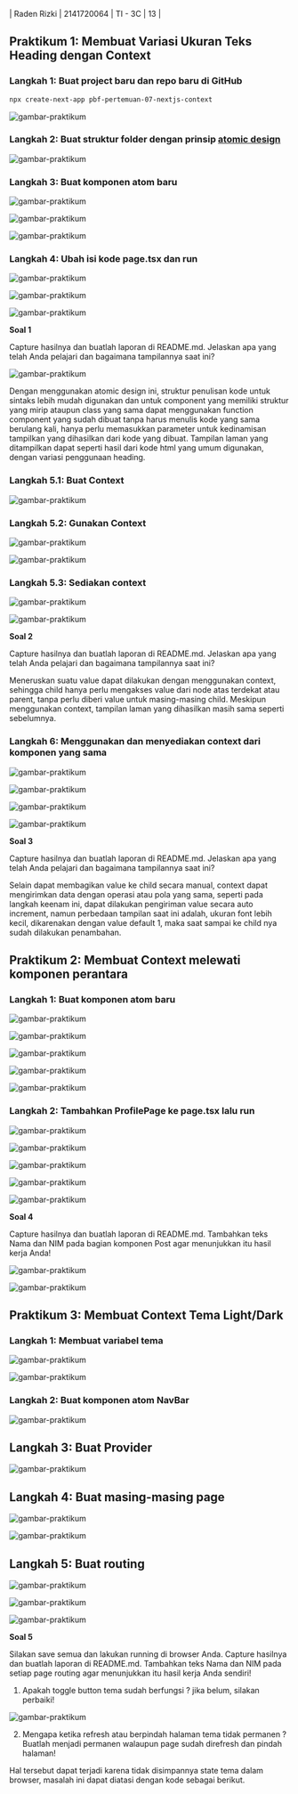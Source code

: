 | Raden Rizki | 2141720064 | TI - 3C | 13 |

## Praktikum 1: Membuat Variasi Ukuran Teks Heading dengan Context

### Langkah 1: Buat project baru dan repo baru di GitHub

```bash
npx create-next-app pbf-pertemuan-07-nextjs-context
```

![gambar-praktikum](../pbf-pertemuan-07-nextjs-context/img/praktikum_1_langkah_1.png)

### Langkah 2: Buat struktur folder dengan prinsip [atomic design](https://bradfrost.com/blog/post/atomic-web-design/)

![gambar-praktikum](../pbf-pertemuan-07-nextjs-context/img/praktikum_1_langkah_2.png)

### Langkah 3: Buat komponen atom baru

![gambar-praktikum](../pbf-pertemuan-07-nextjs-context/img/praktikum_1_langkah_3_1.png)

![gambar-praktikum](../pbf-pertemuan-07-nextjs-context/img/praktikum_1_langkah_3_2.png)

![gambar-praktikum](../pbf-pertemuan-07-nextjs-context/img/praktikum_1_langkah_3_3.png)

### Langkah 4: Ubah isi kode page.tsx dan run

![gambar-praktikum](../pbf-pertemuan-07-nextjs-context/img/praktikum_1_langkah_4_1.png)

![gambar-praktikum](../pbf-pertemuan-07-nextjs-context/img/praktikum_1_langkah_4_error_1.png)

![gambar-praktikum](../pbf-pertemuan-07-nextjs-context/img/praktikum_1_langkah_4_error_1_solved.png)

**Soal 1**

Capture hasilnya dan buatlah laporan di README.md. Jelaskan apa yang telah Anda pelajari dan bagaimana tampilannya saat ini?

![gambar-praktikum](../pbf-pertemuan-07-nextjs-context/img/praktikum_1_langkah_4_2.png)

Dengan menggunakan atomic design ini, struktur penulisan kode untuk sintaks lebih mudah digunakan dan untuk component yang memiliki struktur yang mirip ataupun class yang sama dapat menggunakan function component yang sudah dibuat tanpa harus menulis kode yang sama berulang kali, hanya perlu memasukkan parameter untuk kedinamisan tampilkan yang dihasilkan dari kode yang dibuat. Tampilan laman yang ditampilkan dapat seperti hasil dari kode html yang umum digunakan, dengan variasi penggunaan heading.

### Langkah 5.1: Buat Context

![gambar-praktikum](../pbf-pertemuan-07-nextjs-context/img/praktikum_1_langkah_5_1.png)

### Langkah 5.2: Gunakan Context

![gambar-praktikum](../pbf-pertemuan-07-nextjs-context/img/praktikum_1_langkah_5_2_1.png)

![gambar-praktikum](../pbf-pertemuan-07-nextjs-context/img/praktikum_1_langkah_5_2_2.png)

### Langkah 5.3: Sediakan context

![gambar-praktikum](../pbf-pertemuan-07-nextjs-context/img/praktikum_1_langkah_5_3_1.png)

![gambar-praktikum](../pbf-pertemuan-07-nextjs-context/img/praktikum_1_langkah_5_3_2.png)

**Soal 2**

Capture hasilnya dan buatlah laporan di README.md. Jelaskan apa yang telah Anda pelajari dan bagaimana tampilannya saat ini?

Meneruskan suatu value dapat dilakukan dengan menggunakan context, sehingga child hanya perlu mengakses value dari node atas terdekat atau parent, tanpa perlu diberi value untuk masing-masing child. Meskipun menggunakan context, tampilan laman yang dihasilkan masih sama seperti sebelumnya.

### Langkah 6: Menggunakan dan menyediakan context dari komponen yang sama

![gambar-praktikum](../pbf-pertemuan-07-nextjs-context/img/praktikum_1_langkah_6_1.png)

![gambar-praktikum](../pbf-pertemuan-07-nextjs-context/img/praktikum_1_langkah_6_2.png)

![gambar-praktikum](../pbf-pertemuan-07-nextjs-context/img/praktikum_1_langkah_6_3.png)

![gambar-praktikum](../pbf-pertemuan-07-nextjs-context/img/praktikum_1_langkah_6_4.png)

**Soal 3**

Capture hasilnya dan buatlah laporan di README.md. Jelaskan apa yang telah Anda pelajari dan bagaimana tampilannya saat ini?

Selain dapat membagikan value ke child secara manual, context dapat mengirimkan data dengan operasi atau pola yang sama, seperti pada langkah keenam ini, dapat dilakukan pengiriman value secara auto increment, namun perbedaan tampilan saat ini adalah, ukuran font lebih kecil, dikarenakan dengan value default 1, maka saat sampai ke child nya sudah dilakukan penambahan.

## Praktikum 2: Membuat Context melewati komponen perantara

### Langkah 1: Buat komponen atom baru

![gambar-praktikum](../pbf-pertemuan-07-nextjs-context/img/praktikum_2_langkah_1_1.png)

![gambar-praktikum](../pbf-pertemuan-07-nextjs-context/img/praktikum_2_langkah_1_2.png)

![gambar-praktikum](../pbf-pertemuan-07-nextjs-context/img/praktikum_2_langkah_1_3.png)

![gambar-praktikum](../pbf-pertemuan-07-nextjs-context/img/praktikum_2_langkah_1_4.png)

![gambar-praktikum](../pbf-pertemuan-07-nextjs-context/img/praktikum_2_langkah_1_5.png)

### Langkah 2: Tambahkan ProfilePage ke page.tsx lalu run

![gambar-praktikum](../pbf-pertemuan-07-nextjs-context/img/praktikum_2_langkah_2_1.png)

![gambar-praktikum](../pbf-pertemuan-07-nextjs-context/img/praktikum_2_langkah_2_2.png)

![gambar-praktikum](../pbf-pertemuan-07-nextjs-context/img/praktikum_2_langkah_2_3.png)

![gambar-praktikum](../pbf-pertemuan-07-nextjs-context/img/praktikum_2_langkah_2_4.png)

![gambar-praktikum](../pbf-pertemuan-07-nextjs-context/img/praktikum_2_langkah_2_5.png)

**Soal 4**

Capture hasilnya dan buatlah laporan di README.md. Tambahkan teks Nama dan NIM pada bagian komponen Post agar menunjukkan itu hasil kerja Anda!

![gambar-praktikum](../pbf-pertemuan-07-nextjs-context/img/praktikum_2_langkah_2_6.png)

![gambar-praktikum](../pbf-pertemuan-07-nextjs-context/img/praktikum_2_langkah_2_7.png)

## Praktikum 3: Membuat Context Tema Light/Dark

### Langkah 1: Membuat variabel tema

![gambar-praktikum](../pbf-pertemuan-07-nextjs-context/img/praktikum_3_langkah_1_1.png)

![gambar-praktikum](../pbf-pertemuan-07-nextjs-context/img/praktikum_3_langkah_1_2.png)

### Langkah 2: Buat komponen atom NavBar

![gambar-praktikum](../pbf-pertemuan-07-nextjs-context/img/praktikum_3_langkah_2.png)

## Langkah 3: Buat Provider

![gambar-praktikum](../pbf-pertemuan-07-nextjs-context/img/praktikum_3_langkah_3.png)

## Langkah 4: Buat masing-masing page

![gambar-praktikum](../pbf-pertemuan-07-nextjs-context/img/praktikum_3_langkah_4_1.png)

![gambar-praktikum](../pbf-pertemuan-07-nextjs-context/img/praktikum_3_langkah_4_2.png)

## Langkah 5: Buat routing

![gambar-praktikum](../pbf-pertemuan-07-nextjs-context/img/praktikum_3_langkah_5_1.png)

![gambar-praktikum](../pbf-pertemuan-07-nextjs-context/img/praktikum_3_langkah_5_2.png)

![gambar-praktikum](../pbf-pertemuan-07-nextjs-context/img/praktikum_3_langkah_5_3.png)

**Soal 5**

Silakan save semua dan lakukan running di browser Anda. Capture hasilnya dan buatlah laporan di README.md. Tambahkan teks Nama dan NIM pada setiap page routing agar menunjukkan itu hasil kerja Anda sendiri!

1. Apakah toggle button tema sudah berfungsi ? jika belum, silakan perbaiki!

![gambar-praktikum](../pbf-pertemuan-07-nextjs-context/img/praktikum_3_langkah_5_4.gif)

2. Mengapa ketika refresh atau berpindah halaman tema tidak permanen ? Buatlah menjadi permanen walaupun page sudah direfresh dan pindah halaman!

Hal tersebut dapat terjadi karena tidak disimpannya state tema dalam browser, masalah ini dapat diatasi dengan kode sebagai berikut.

